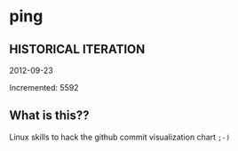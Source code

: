 # ping

## HISTORICAL ITERATION
2012-09-23

Incremented: 5592

## What is this?? 
Linux skills to hack the github commit visualization chart `;-)`
